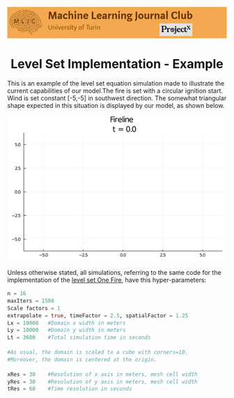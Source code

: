 ![Logo](/Support_Materials/Assets/Logo_MLJC.png)

<h1 align="center">
  Level Set Implementation - Example
</h1>


This is an example of the level set equation simulation made to illustrate the current capabilities of our model.The fire is set with a circular ignition start. Wind is set constant [-5,-5] in southwest direction. The somewhat triangular shape
expected in this situation is displayed by our model, as shown below.

<p align="center">
  <img src="/Level_Set_Implementation/Examples/fireline.gif">
</p>

Unless otherwise stated, all simulations, referring to the same code for the implementation of the [level set One Fire](/Level_Set_Implementation/Final%20Code/One%20Fire/level_set_OneFire.jl), have this hyper-parameters:

```julia
n = 16
maxIters = 1500
Scale factors = 1
extrapolate = true, timeFactor = 2.5, spatialFactor = 1.25
Lx = 10000   #Domain x width in meters
Ly = 10000   #Domain y width in meters
Lt = 3600    #Total simulation time in seconds

#As usual, the domain is scaled to a cube with corners=10.
#Moreover, the domain is centered at the origin.

xRes = 30    #Resolution of x axis in meters, mesh cell width
yRes = 30    #Resolution of y axis in meters, mesh cell width
tRes = 60    #Time resolution in seconds
```
